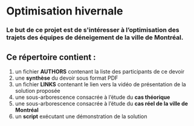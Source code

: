# Optimisation hivernale

### Le but de ce projet est de s'intéresser à l’optimisation des trajets des équipes de déneigement de la ville de Montréal.

## Ce répertoire contient :
1. un fichier **AUTHORS** contenant la liste des participants de ce devoir
2. une **synthèse** du devoir sous format PDF
3. un fichier **LINKS** contenant le lien vers la vidéo de présentation de la solution proposée
4. une sous-arborescence consacrée à l’étude du **cas théorique**
5. une sous-arborescence consacrée à l’étude du **cas réel de la ville de Montréal**
6. un **script** exécutant une démonstration de la solution